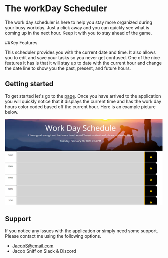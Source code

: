 # The workDay Scheduler

The work day scheduler is here to help you stay more organized during your busy workday. Just a click away and you can quickly see what is coming up in the next hour.
Keep it with you to stay ahead of the game.

##Key Features

This scheduler provides you with the current date and time. It also allows you to edit and save your tasks so you never get confused. One of the nice features it has is that it will stay up to date with the current hour and change the date line to show you the past, present, and future hours.

## Getting started

To get started let's go to the [page](https://j-sniff.github.io/challenge5-Word-Day-Scheduler/). Once you have arrived to the application you will quickly notice that it displays the current time and has the work day hours color coded based off the current hour. Here is an example picture below. 

![website](pics/Screenshot%202023.png)

## Support

If you notice any issues with the application or simply need some support. Please contact me using the following options.

- JacobS@email.com
- Jacob Sniff on Slack & Discord
